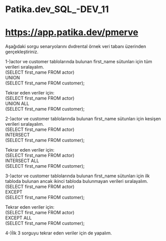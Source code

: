 # Patika.dev_SQL_-DEV_11
# https://app.patika.dev/pmerve


Aşağıdaki sorgu senaryolarını dvdrental örnek veri tabanı üzerinden gerçekleştiriniz.  



1-)actor ve customer tablolarında bulunan first_name sütunları için tüm verileri sıralayalım.  
(SELECT first_name FROM actor)  
UNION  
(SELECT first_name FROM customer);  

Tekrar eden veriler için:  
(SELECT first_name FROM actor)  
UNION ALL  
(SELECT first_name FROM customer);  


2-)actor ve customer tablolarında bulunan first_name sütunları için kesişen verileri sıralayalım.  
(SELECT first_name FROM actor)  
INTERSECT  
(SELECT first_name FROM customer);  

Tekrar eden veriler için:  
(SELECT first_name FROM actor)  
INTERSECT ALL  
(SELECT first_name FROM customer);  


3-)actor ve customer tablolarında bulunan first_name sütunları için ilk tabloda bulunan ancak ikinci tabloda bulunmayan verileri sıralayalım.  
(SELECT first_name FROM actor)  
EXCEPT  
(SELECT first_name FROM customer);  


Tekrar eden veriler için:  
(SELECT first_name FROM actor)  
EXCEPT ALL  
(SELECT first_name FROM customer);  


4-)İlk 3 sorguyu tekrar eden veriler için de yapalım.
